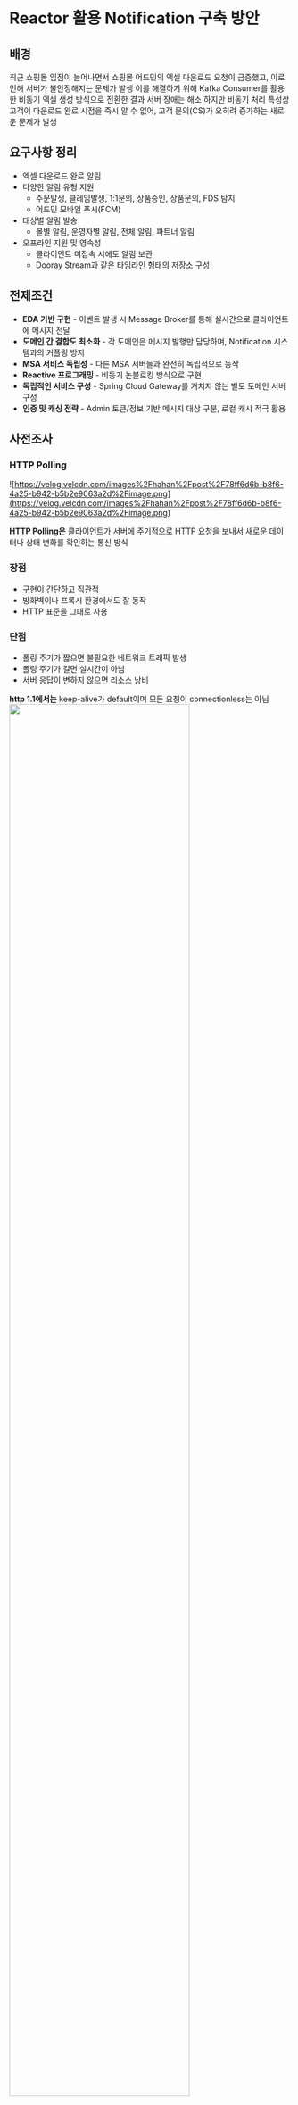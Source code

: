 # Reactor 활용 Notification 구축 방안

## 배경

최근 쇼핑몰 입점이 늘어나면서 쇼핑몰 어드민의 엑셀 다운로드 요청이 급증했고, 이로 인해 서버가 불안정해지는 문제가 발생
이를 해결하기 위해 Kafka Consumer를 활용한 비동기 엑셀 생성 방식으로 전환한 결과 서버 장애는 해소
하지만 비동기 처리 특성상 고객이 다운로드 완료 시점을 즉시 알 수 없어, 고객 문의(CS)가 오히려 증가하는 새로운 문제가 발생

## 요구사항 정리

- 엑셀 다운로드 완료 알림
- 다양한 알림 유형 지원
  - 주문발생, 클레임발생, 1:1문의, 상품승인, 상품문의, FDS 탐지
  - 어드민 모바일 푸시(FCM)
- 대상별 알림 발송
  - 몰별 알림, 운영자별 알림, 전체 알림, 파트너 알림
- 오프라인 지원 및 영속성
  - 클라이언트 미접속 시에도 알림 보관
  - Dooray Stream과 같은 타임라인 형태의 저장소 구성

## 전제조건

- **EDA 기반 구현** - 이벤트 발생 시 Message Broker를 통해 실시간으로 클라이언트에 메시지 전달
- **도메인 간 결합도 최소화** - 각 도메인은 메시지 발행만 담당하며, Notification 시스템과의 커플링 방지
- **MSA 서비스 독립성** - 다른 MSA 서버들과 완전히 독립적으로 동작
- **Reactive 프로그래밍** - 비동기 논블로킹 방식으로 구현
- **독립적인 서비스 구성** - Spring Cloud Gateway를 거치지 않는 별도 도메인 서버 구성
- **인증 및 캐싱 전략** - Admin 토큰/정보 기반 메시지 대상 구분, 로컬 캐시 적극 활용

## 사전조사

### HTTP Polling

![https://velog.velcdn.com/images%2Fhahan%2Fpost%2F78ff6d6b-b8f6-4a25-b942-b5b2e9063a2d%2Fimage.png](https://velog.velcdn.com/images%2Fhahan%2Fpost%2F78ff6d6b-b8f6-4a25-b942-b5b2e9063a2d%2Fimage.png)

**HTTP Polling은** 클라이언트가 서버에 주기적으로 HTTP 요청을 보내서 새로운 데이터나 상태 변화를 확인하는 통신 방식

### 장점

- 구현이 간단하고 직관적
- 방화벽이나 프록시 환경에서도 잘 동작
- HTTP 표준을 그대로 사용

### 단점

- 폴링 주기가 짧으면 불필요한 네트워크 트래픽 발생
- 폴링 주기가 길면 실시간이 아님
- 서버 응답이 변하지 않으면 리소스 낭비

**http 1.1에서는** keep-alive가 default이며 모든 요청이 connectionless는 아님
<img src="https://media.vlpt.us/images/yvvyoon/post/5fe0bb75-4085-40c7-a9df-b401267a0484/image.png" width="80%"/>

## Long Polling

<img src="https://miro.medium.com/max/1400/0*Jij7E34MBWAq28KJ" width="80%" alt="long polling"/>

polling과 통신방법은 같으며 요청을 받은 서버는 메세지를 전달할수 있을 때까지(timeout될때까지) 무한정 커넥션을 종료하지 않고 메세지를 전달할수 있을때 응답을 준다.

### 장점

- 항상 연결이 되어있어서 polling보다는 리소스 절약
- 거의 실시간에 가깝다
- HTTP 표준을 그대로 사용

### 단점

- 데이터가 수시로 바뀔경우 polling보다 많은 리소스 낭비
- 호출 주기가 없기 때문에 응답이 오면 다시 서버로 요청

## Server-Sent Events (SSE)

<img src="https://miro.medium.com/max/1400/1*zG7Jyeq02JRAN6Wz6gs15g.png" width="80%"  alt="SSE"/>

- 클라이언트는 메세지를 구독하고 서버는 이벤트 발생시 클라이언트로 푸시한다. (서버 -> 클라 단방향)
- response header의 content-type: text/event-stream이 추가되어야 하며 response body의 format은 아래와 같다.

### response payload

```
# multiline data
data: first line\n
data: second line\n\n
```

```
# JSON Data
data: {\n
data: "msg": "hello world",\n
data: "id": 12345\n
data: }\n\n
```

JSON 젹렬화가 복잡해 보이지만 Spring의 Content Negotiation Strategies을 믿어보자.

### 장점

- 통신 리소스 절약
- 전통적인 HTTP를 이용하며 구현 심플

### 단점

- XHLHttpRequest가 아닌 EventSource web api로 구현
- 단방향 통신

https://developer.mozilla.org/ko/docs/Web/API/EventSource/EventSource

## Websocket

<img src="https://kouzie.github.io/assets/springboot/springboot_websocket3.png" width="80%"  alt="WS"/>

- 2011년 표준화되었으며 양방향 통신
- http://가 아닌 ws://프로토콜을 사용하며 80(ws://), 443(wss://)포트 사용
- handshake는 위와 동일하게 http통신으로 이루어지며 handshake수립후에는 ws로 양방향 통신한다

### 장점

- 웹표준이며 SSE보다 브라우저 호환성이 더 좋다.
- 양방향이다.

### 단점

- 서버와 클라이언트 모두 receive와 send를 구현해야 하며 전통적인 웹개발 방식으로는 구현이 어렵다.

https://developer.mozilla.org/ko/docs/Web/API/WebSocket

## 구현

repo : https://github.com/chk386/notifications

### 기술스택

- language : kotlin
- reactor, coroutine, reactive kafka, webflux functional endpoint
- message broker : kafka
- framework : springboot 2.4.4
- client : ES6, vanillaJS, EventSource, Websocket
- container : docker-compose (zookeeper, kafka, kafka-ui)
- build tool : gradle kotlin DSL
- dockerizing : spring boot maven plugin (bootBuildImage)
- nhn public cloud : http://133.186.247.62:8080/sse.html

## 핵심 키워드 : hot

### cold publisher

Mono/Flux는 subscribe하지 않으면 아무일도 일어나지 않는다. 대부분 webflux에서 subscribe를 대신 처리하고 있다.

### hot publisher

subscribe 하기전 데이터를 생성할 수 있고 N개의 subscriber가 존재할수 있다. Notification 서버가 최초 기동할때 hot publisher를 메모리에 올려두고 SSE, Websocket
요청시 hot publisher를 구독하여 서버 이벤트를 클라이언트로 푸시할수 있다.

### Sinks

reactor 3.4.0 이전에는 FluxProcessor, MonoProcessor, UnicastProcessor등을 이용하였으나 deprecated

```
The Sinks categories are:
1. many().multicast(): a sink that will transmit only newly pushed data to its subscribers, honoring their backpressure (newly pushed as in "after the subscriber’s subscription").
2. many().unicast(): same as above, with the twist that data pushed before the first subscriber registers is buffered.
3. many().replay(): a sink that will replay a specified history size of pushed data to new subscribers then continue pushing new data live.
4. one(): a sink that will play a single element to its subscribers
5. empty(): a sink that will play a terminal signal only to its subscribers (error or complete), but can still be viewed as a Mono<T> (notice the generic type <T>).
```

<a href="https://projectreactor.io/docs/core/release/reference/#processors">Processors and Sinks</a>

### Sinks.Many< T >.multicast().onBackpressureBuffer()

<img src="https://projectreactor.io/docs/core/release/api/reactor/core/publisher/doc-files/marbles/sinkWarmup.svg" width="80%"  alt="multicast"/>

[Sinks.many().multicast().onBackpressureBuffer()](https://projectreactor.io/docs/core/release/api/reactor/core/publisher/Sinks.MulticastSpec.html)

### 시스템 구성

![구성도](https://raw.githubusercontent.com/chk386/notifications/master/assets/diagram.png)

## 코드 설명

### local

1. git clone https://github.com/chk386/notifications
2. docker-compose up
   1. localhost:8081 : kafka UI
   2. localhost:9092 : broker
   3. localhost:2181 : zookeeper
3. gradle boot run (또는 idea에서 NotificationsApplication.kt 실행

### nhn cloud

1. dockerizing

```shell
gradle bootBuildImage --imageName=shopby-notification
docker login # docker hub 계정입력
docker tag shopby-notification ${본인의 dockerhub ID}/notification
docker image push ${본인의 dockerhub ID}/notification
```

2. docker

```shell
# 인스턴스에 ssh 서버접속 후 실행
docker-compose -f docker-compose-nhncloud.yml up
docker run -d -e "SPRING_PROFILES_ACTIVE=cloud" -p 8080:8080 chk386/notification

# 카프카 토픽 & 메세지 생성시
docker exec -it kafka /bin/bsh

# 토픽생성
/bin/kafka-topics --create --topic BACKOFFICE-NOTIFICATIONS --bootstrap-server localhost:9092
# 토픽정보
/bin/kafka-topics --describe --topic BACKOFFICE-NOTIFICATIONS --bootstrap-server localhost:9092
# procude
/bin/kafka-console-producer --topic BACKOFFICE-NOTIFICATIONS --bootstrap-server localhost:9092
# consumer
/bin/kafka-console-consumer --topic BACKOFFICE-NOTIFICATIONS --bootstrap-server localhost:9092
# 토픽 삭제
/bin/kafka-topics --delete --topic BACKOFFICE-NOTIFICATIONS --bootstrap-server localhost:9092
```

3. 데모 페이지
   1. http://localhost:8080/sse.html
   2. http://localhost:8080/websocket.html

## 생각해봐야 할 것들

- 유실을 허용한다면 redis pub/sub도 괜찮은 방법인듯 하다
- 현재 백오피스 고객이 2000을 넘지 않기에 Notification서버 1대로 운영이 충분히 가능
- 만약 동접이 더 많아지면 웹소켓 서버를 여러대 두어 라우팅 전략 짜야함
- reactive 드라이버를 지원하는 mongoDB의 change stream기능도 고려해볼 필요가 있다. 실시간성과 영속성을 모두
  만족 [링크](https://docs.mongodb.com/manual/changeStreams)
- 앱 서드 파티 개발사에 notification api 개방

### 참고자료

- What is Http : https://www.concurrency.com/blog/june-2019/why-http-is-not-suitable-for-iot-applications
- Keep-Alive : https://velog.io/@yvvyoon/keep-alive
- Long Polling : https://medium.com/ably-realtime/websockets-vs-long-polling-55bdf09a7268
- Server Sent Events: https://systemdesignbasic.wordpress.com/2020/02/01/12-long-polling-vs-websockets-vs-server-sent-events/
- Send JSON Data : https://hamait.tistory.com/792
- Websocket : https://kouzie.github.io/spring/Spring-Boot-%EC%8A%A4%ED%94%84%EB%A7%81-%EB%B6%80%ED%8A%B8-WebSocket/#websocket-client

